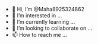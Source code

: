 - 👋 Hi, I’m @Maha8925324862
- 👀 I’m interested in ...
- 🌱 I’m currently learning ...
- 💞️ I’m looking to collaborate on ...
- 📫 How to reach me ...

<!---
Maha8925324862/Maha8925324862 is a ✨ special ✨ repository because its `README.md` (this file) appears on your GitHub profile.
You can click the Preview link to take a look at your changes.
--->
